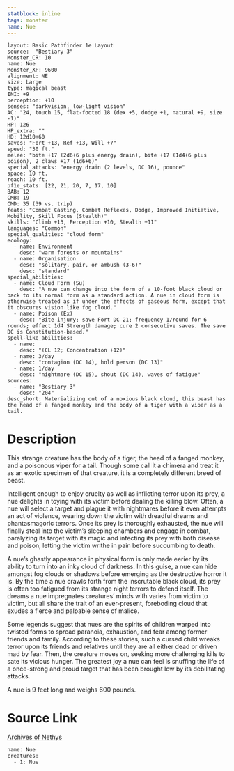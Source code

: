 ```yaml
---
statblock: inline
tags: monster
name: Nue
---
```

```statblock
layout: Basic Pathfinder 1e Layout
source:  "Bestiary 3"
Monster_CR: 10
name: Nue
Monster_XP: 9600
alignment: NE
size: Large
type: magical beast
INI: +9
perception: +10
senses: "darkvision, low-light vision"
AC: "24, touch 15, flat-footed 18 (dex +5, dodge +1, natural +9, size -1)"
HP: 126
HP_extra: ""
HD: 12d10+60
saves: "Fort +13, Ref +13, Will +7"
speed: "30 ft."
melee: "bite +17 (2d6+6 plus energy drain), bite +17 (1d4+6 plus poison), 2 claws +17 (1d6+6)"
special_attacks: "energy drain (2 levels, DC 16), pounce"
space: 10 ft.
reach: 10 ft.
pf1e_stats: [22, 21, 20, 7, 17, 10]
BAB: 12
CMB: 19
CMD: 35 (39 vs. trip)
feats: "Combat Casting, Combat Reflexes, Dodge, Improved Initiative, Mobility, Skill Focus (Stealth)"
skills: "Climb +13, Perception +10, Stealth +11"
languages: "Common"
special_qualities: "cloud form"
ecology:
  - name: Environment
    desc: "warm forests or mountains"
  - name: Organisation
    desc: "solitary, pair, or ambush (3-6)"
    desc: "standard"
special_abilities:
  - name: Cloud Form (Su)
    desc: "A nue can change into the form of a 10-foot black cloud or back to its normal form as a standard action. A nue in cloud form is otherwise treated as if under the effects of gaseous form, except that it obscures vision like fog cloud."
  - name: Poison (Ex)
    desc: "Bite-injury; save Fort DC 21; frequency 1/round for 6 rounds; effect 1d4 Strength damage; cure 2 consecutive saves. The save DC is Constitution-based."
spell-like_abilities:
  - name:
    desc: "(CL 12; Concentration +12)"
  - name: 3/day
    desc: "contagion (DC 14), hold person (DC 13)"
  - name: 1/day
    desc: "nightmare (DC 15), shout (DC 14), waves of fatigue"
sources:
  - name: "Bestiary 3"
    desc: "204"
desc_short: Materializing out of a noxious black cloud, this beast has the head of a fanged monkey and the body of a tiger with a viper as a tail.
```
# Description
This strange creature has the body of a tiger, the head of a fanged monkey, and a poisonous viper for a tail. Though some call it a chimera and treat it as an exotic specimen of that creature, it is a completely different breed of beast.

Intelligent enough to enjoy cruelty as well as inflicting terror upon its prey, a nue delights in toying with its victim before dealing the killing blow. Often, a nue will select a target and plague it with nightmares before it even attempts an act of violence, wearing down the victim with dreadful dreams and phantasmagoric terrors. Once its prey is thoroughly exhausted, the nue will finally steal into the victim’s sleeping chambers and engage in combat, paralyzing its target with its magic and infecting its prey with both disease and poison, letting the victim writhe in pain before succumbing to death.

A nue’s ghastly appearance in physical form is only made eerier by its ability to turn into an inky cloud of darkness. In this guise, a nue can hide amongst fog clouds or shadows before emerging as the destructive horror it is. By the time a nue crawls forth from the inscrutable black cloud, its prey is often too fatigued from its strange night terrors to defend itself. The dreams a nue impregnates creatures’ minds with varies from victim to victim, but all share the trait of an ever-present, foreboding cloud that exudes a fierce and palpable sense of malice.

Some legends suggest that nues are the spirits of children warped into twisted forms to spread paranoia, exhaustion, and fear among former friends and family. According to these stories, such a cursed child wreaks terror upon its friends and relatives until they are all either dead or driven mad by fear. Then, the creature moves on, seeking more challenging kills to sate its vicious hunger. The greatest joy a nue can feel is snuffing the life of a once-strong and proud target that has been brought low by its debilitating attacks.

A nue is 9 feet long and weighs 600 pounds.
# Source Link
[Archives of Nethys](https://aonprd.com/MonsterDisplay.aspx?ItemName=Nue)
```encounter-table
name: Nue
creatures:
  - 1: Nue
```
